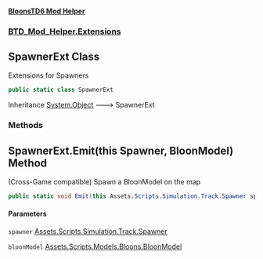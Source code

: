 #### [BloonsTD6 Mod Helper](index.md 'index')
### [BTD_Mod_Helper.Extensions](index.md#BTD_Mod_Helper.Extensions 'BTD_Mod_Helper.Extensions')

## SpawnerExt Class

Extensions for Spawners

```csharp
public static class SpawnerExt
```

Inheritance [System.Object](https://docs.microsoft.com/en-us/dotnet/api/System.Object 'System.Object') &#129106; SpawnerExt
### Methods

<a name='BTD_Mod_Helper.Extensions.SpawnerExt.Emit(thisAssets.Scripts.Simulation.Track.Spawner,Assets.Scripts.Models.Bloons.BloonModel)'></a>

## SpawnerExt.Emit(this Spawner, BloonModel) Method

(Cross-Game compatible) Spawn a BloonModel on the map

```csharp
public static void Emit(this Assets.Scripts.Simulation.Track.Spawner spawner, Assets.Scripts.Models.Bloons.BloonModel bloonModel);
```
#### Parameters

<a name='BTD_Mod_Helper.Extensions.SpawnerExt.Emit(thisAssets.Scripts.Simulation.Track.Spawner,Assets.Scripts.Models.Bloons.BloonModel).spawner'></a>

`spawner` [Assets.Scripts.Simulation.Track.Spawner](https://docs.microsoft.com/en-us/dotnet/api/Assets.Scripts.Simulation.Track.Spawner 'Assets.Scripts.Simulation.Track.Spawner')

<a name='BTD_Mod_Helper.Extensions.SpawnerExt.Emit(thisAssets.Scripts.Simulation.Track.Spawner,Assets.Scripts.Models.Bloons.BloonModel).bloonModel'></a>

`bloonModel` [Assets.Scripts.Models.Bloons.BloonModel](https://docs.microsoft.com/en-us/dotnet/api/Assets.Scripts.Models.Bloons.BloonModel 'Assets.Scripts.Models.Bloons.BloonModel')